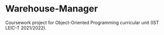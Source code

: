 # Warehouse-Manager
Coursework project for Object-Oriented Programming curricular unit (IST LEIC-T 2021/2022).
